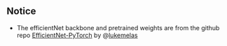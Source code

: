 ## Notice

- The efficientNet backbone and pretrained weights are from the github repo [EfficientNet-PyTorch](https://github.com/lukemelas/EfficientNet-PyTorch) by @[lukemelas](https://github.com/lukemelas)
